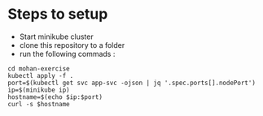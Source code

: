 # Steps to setup
- Start minikube cluster
- clone this repository to a folder
- run the following commads :
```
cd mohan-exercise
kubectl apply -f .
port=$(kubectl get svc app-svc -ojson | jq '.spec.ports[].nodePort')
ip=$(minikube ip)
hostname=$(echo $ip:$port)
curl -s $hostname
```